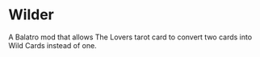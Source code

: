 # Wilder
A Balatro mod that allows The Lovers tarot card to convert two cards into Wild Cards instead of one.
